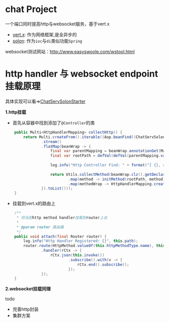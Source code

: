 # chat Project

一个端口同时提高http与websocket服务，基于vert.x

- [vert.x](https://github.com/eclipse-vertx/vert.x): 作为网络框架,是全异步的
- [solon](https://github.com/noear/solon): 作为`ioc`与`di`类似功能`Spring`

websocket测试网站：http://www.easyswoole.com/wstool.html

# http handler 与 websocket endpoint 挂载原理
具体实现可以看=>[ChatServSolonStarter](https://github.com/fzdwx/chat/blob/4d5440768b6e3fbaebad0cd72af1076f5a9e513a/chat-serv/src/main/java/chat/like/cn/serv/solon/ChatServSolonStarter.java)

**1.http挂载**
- 首先从容器中找到添加了`@Controller`的类
```java
    public Multi<HttpHandlerMapping> collectHttp() {
        return Multi.createFrom().iterable((Aop.beanFind((ChatServSolonStarter::httpCondition))
                .stream()
                .flatMap(beanWrap -> {
                    final var parentMapping = beanWrap.annotationGet(Mapping.class);
                    final var rootPath = defVal(defVal(parentMapping.value(), parentMapping.path()), "/");
    
                    log.info("Http Controller Find: " + format("[ {}, rootPath: {} ]", beanWrap.clz(), rootPath));
    
                    return Utils.collectMethod(beanWrap.clz().getDeclaredMethods(), Utils.allHttpType()).stream()
                            .map(method -> initMethod(rootPath, method))
                            .map(methodWrap -> HttpHandlerMapping.create(beanWrap.get(), methodWrap));
                }).toList()));
    }
```
- 挂载到vert.x的路由上
```java
    /**
     * 将当前http method handler挂载到router上去
     *
     * @param router 路由器
     */
    public void attach(final Router router) {
        log.info("Http Handler Registered: {}", this.path);
        router.route(HttpMethod.valueOf(this.httpMethodType.name), this.path)
                .handler(rCtx -> {
                    rCtx.json(this.invoke())
                            .subscribe().with(v -> {
                                rCtx.end().subscribe();
                            });
                });
    }
```

**2.websocket挂载同理**

todo

- 完善http封装
- 集群方案